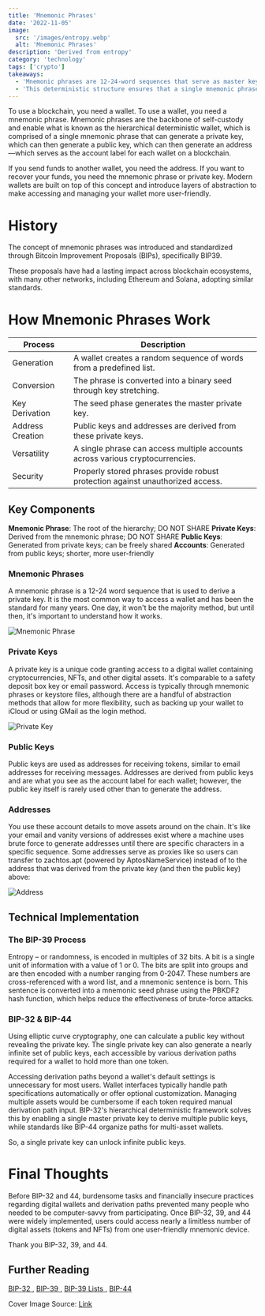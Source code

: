 ```yaml
---
title: 'Mnemonic Phrases'
date: '2022-11-05'
image:
  src: '/images/entropy.webp'
  alt: 'Mnemonic Phrases'
description: 'Derived from entropy'
category: 'technology'
tags: ['crypto']
takeaways:
  - 'Mnemonic phrases are 12-24-word sequences that serve as master keys for blockchain wallets. They are the foundation of the hierarchical deterministic wallet we all know and love.'
  - 'This deterministic structure ensures that a single mnemonic phrase can generate an extensive array of wallet accounts, consistently producing the same sequence when input.'
---
```


To use a blockchain, you need a wallet. To use a wallet, you need a mnemonic phrase. Mnemonic phrases are the backbone of self-custody and enable what is known as the hierarchical deterministic wallet, which is comprised of a single mnemonic phrase that can generate a private key, which can then generate a public key, which can then generate an address—which serves as the account label for each wallet on a blockchain.

If you send funds to another wallet, you need the address. If you want to recover your funds, you need the mnemonic phrase or private key. Modern wallets are built on top of this concept and introduce layers of abstraction to make accessing and managing your wallet more user-friendly.

# History

The concept of mnemonic phrases was introduced and standardized through Bitcoin Improvement Proposals (BIPs), specifically BIP39.

These proposals have had a lasting impact across blockchain ecosystems, with many other networks, including Ethereum and Solana, adopting similar standards.

# How Mnemonic Phrases Work

| Process          | Description                                                                    |
| ---------------- | ------------------------------------------------------------------------------ |
| Generation       | A wallet creates a random sequence of words from a predefined list.            |
| Conversion       | The phrase is converted into a binary seed through key stretching.             |
| Key Derivation   | The seed phase generates the master private key.                               |
| Address Creation | Public keys and addresses are derived from these private keys.                 |
| Versatility      | A single phrase can access multiple accounts across various cryptocurrencies.  |
| Security         | Properly stored phrases provide robust protection against unauthorized access. |

## Key Components

**Mnemonic Phrase**: The root of the hierarchy; DO NOT SHARE
**Private Keys**: Derived from the mnemonic phrase; DO NOT SHARE
**Public Keys**: Generated from private keys; can be freely shared
**Accounts**: Generated from public keys; shorter, more user-friendly

### Mnemonic Phrases

A mnemonic phrase is a 12-24 word sequence that is used to derive a private key. It is the most common way to access a wallet and has been the standard for many years. One day, it won't be the majority method, but until then, it's important to understand how it works.

![Mnemonic Phrase](/images/petra-phrase.webp)

### Private Keys

A private key is a unique code granting access to a digital wallet containing cryptocurrencies, NFTs, and other digital assets. It's comparable to a safety deposit box key or email password. Access is typically through mnemonic phrases or keystore files, although there are a handful of abstraction methods that allow for more flexibility, such as backing up your wallet to iCloud or using GMail as the login method.

![Private Key](/images/private-key.webp)

### Public Keys

Public keys are used as addresses for receiving tokens, similar to email addresses for receiving messages. Addresses are derived from public keys and are what you see as the account label for each wallet; however, the public key itself is rarely used other than to generate the address.

### Addresses

You use these account details to move assets around on the chain. It's like your email and vanity versions of addresses exist where a machine uses brute force to generate addresses until there are specific characters in a specific sequence. Some addresses serve as proxies like so users can transfer to zachtos.apt (powered by AptosNameService) instead of to the address that was derived from the private key (and then the public key) above:

![Address](/images/petra-address.webp)

## Technical Implementation

### The BIP-39 Process

Entropy – or randomness, is encoded in multiples of 32 bits. A bit is a single unit of information with a value of 1 or 0. The bits are split into groups and are then encoded with a number ranging from 0-2047. These numbers are cross-referenced with a word list, and a mnemonic sentence is born. This sentence is converted into a mnemonic seed phrase using the PBKDF2 hash function, which helps reduce the effectiveness of brute-force attacks.

### BIP-32 & BIP-44

Using elliptic curve cryptography, one can calculate a public key without revealing the private key. The single private key can also generate a nearly infinite set of public keys, each accessible by various derivation paths required for a wallet to hold more than one token.

Accessing derivation paths beyond a wallet's default settings is unnecessary for most users. Wallet interfaces typically handle path specifications automatically or offer optional customization. Managing multiple assets would be cumbersome if each token required manual derivation path input. BIP-32's hierarchical deterministic framework solves this by enabling a single master private key to derive multiple public keys, while standards like BIP-44 organize paths for multi-asset wallets.

So, a single private key can unlock infinite public keys.

# Final Thoughts

Before BIP-32 and 44, burdensome tasks and financially insecure practices regarding digital wallets and derivation paths prevented many people who needed to be computer-savvy from participating. Once BIP-32, 39, and 44 were widely implemented, users could access nearly a limitless number of digital assets (tokens and NFTs) from one user-friendly mnemonic device.

Thank you BIP-32, 39, and 44.

## Further Reading

[BIP-32 ](https://github.com/bitcoin/bips/blob/master/bip-0032.mediawiki), [BIP-39 ](https://github.com/bitcoin/bips/blob/master/bip-0039.mediawiki#Generating_the_mnemonic), [BIP-39 Lists ](https://github.com/bitcoin/bips/blob/master/bip-0039/bip-0039-wordlists.md), [BIP-44](https://github.com/bitcoin/bips/blob/master/bip-0044.mediawiki)

Cover Image Source: [Link](https://entropy-global.com/)

